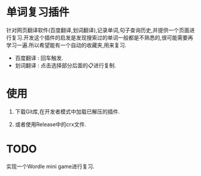 # 单词复习插件
针对网页翻译软件(百度翻译,划词翻译),记录单词,句子查询历史,并提供一个页面进行复习.开发这个插件的启发是发现搜索过的单词一般都是不熟悉的,很可能需要再学习一遍.所以希望能有一个自动的收藏夹,用来复习.

* 百度翻译 : 回车触发.
* 划词翻译 : 点击选择部分后面的📋进行复制.

# 使用
1. 下载Git库,在开发者模式中加载已解压的插件.

2. 或者使用Release中的crx文件.


# TODO
实现一个Wordle mini game进行复习.
